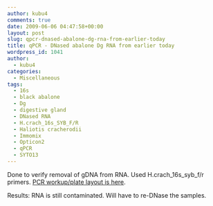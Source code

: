```yaml
---
author: kubu4
comments: true
date: 2009-06-06 04:47:58+00:00
layout: post
slug: qpcr-dnased-abalone-dg-rna-from-earlier-today
title: qPCR - DNased abalone Dg RNA from earlier today
wordpress_id: 1041
author:
  - kubu4
categories:
  - Miscellaneous
tags:
  - 16s
  - black abalone
  - Dg
  - digestive gland
  - DNased RNA
  - H.crach_16s_SYB_F/R
  - Haliotis cracherodii
  - Immomix
  - Opticon2
  - qPCR
  - SYTO13
---
```


Done to verify removal of gDNA from RNA. Used H.crach_16s_syb_f/r primers. [PCR workup/plate layout is here](https://eagle.fish.washington.edu/Arabidopsis/Notebook%20Workup%20Files/20090605-01.jpg).

Results: RNA is still contaminated. Will have to re-DNase the samples.
